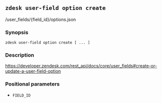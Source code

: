 ## `zdesk user-field option create`

/user_fields/{field_id}/options.json

### Synopsis

    zdesk user-field option create [ ... ]

### Description

https://developer.zendesk.com/rest_api/docs/core/user_fields#create-or-update-a-user-field-option

### Positional parameters

* `FIELD_ID`

